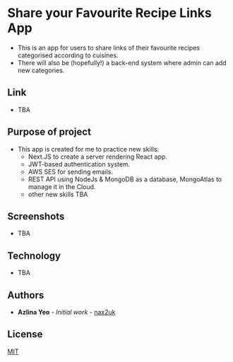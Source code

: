 # Share your Favourite Recipe Links App
* This is an app for users to share links of their favourite recipes categorised according to cuisines.
* There will also be (hopefully!) a back-end system where admin can add new categories.

## Link
* TBA

## Purpose of project
* This app is created for me to practice new skills: 
  * Next.JS to create a server rendering React app.
  * JWT-based authentication system.
  * AWS SES for sending emails.
  * REST API using NodeJs & MongoDB as a database, MongoAtlas to manage it in the Cloud.
  * other new skills TBA

## Screenshots
* TBA

## Technology
* TBA


## Authors

* **Azlina Yeo** - *Initial work* - [nax2uk](https://github.com/nax2uk)

## License

[MIT](LICENSE)
